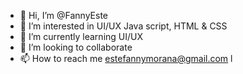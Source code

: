 - 👋 Hi, I’m @FannyEste
- 👀 I’m interested in UI/UX Java script, HTML & CSS
- 🌱 I’m currently learning UI/UX
- 💞️ I’m looking to collaborate 
- 📫 How to reach me estefannymorana@gmail.com l

<!---
FannyEste/FannyEste is a ✨ special ✨ repository because its `README.md` (this file) appears on your GitHub profile.
You can click the Preview link to take a look at your changes.
--->
